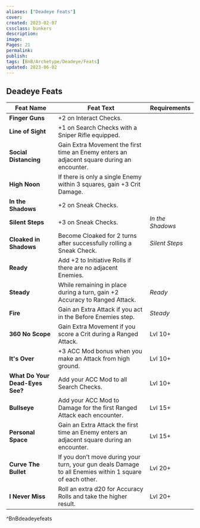 ```yaml
---
aliases: ["Deadeye Feats"]
cover: 
created: 2023-02-07
cssclass: bunkers
description: 
image: 
Pages: 21
permalink: 
publish: 
tags: [BnB/Archetype/Deadeye/Feats]
updated: 2023-06-02
---
```


## Deadeye Feats

| **Feat Name**                   | **Feat Text**                                                                                           | **Requirements**   |
| ------------------------------- | ------------------------------------------------------------------------------------------------------- | -------------- |
| **Finger Guns**                 | +2 on Interact Checks.                                                                                  |                |
| **Line of Sight**               | +1 on Search Checks with a Sniper Rifle equipped.                                                       |                |
| **Social Distancing**           | Gain Extra Movement the first time an Enemy enters an adjacent square during an encounter.              |                |
| **High Noon**                   | If there is only a single Enemy within 3 squares, gain +3 Crit Damage.                                  |                |
| **In the Shadows**              | +2 on Sneak Checks.                                                                                     |                |
| **Silent Steps**                | +3 on Sneak Checks.                                                                                     | *In the Shadows* |
| **Cloaked in Shadows**          | Become Cloaked for 2 turns after successfully rolling a Sneak Check.                                    | *Silent Steps*   |
| **Ready**                       | Add +2 to Initiative Rolls if there are no adjacent Enemies.                                            |                |
| **Steady**                      | While remaining in place during a turn, gain +2 Accuracy to Ranged Attack.                              | *Ready*          |
| **Fire**                        | Gain an Extra Attack if you act in the Before Enemies step.                                             | *Steady*         |
| **360 No Scope**                | Gain Extra Movement if you score a Crit during a Ranged Attack.                                         | Lvl 10+        |
| **It's Over**                   | +3 ACC Mod bonus when you make an Attack from high ground.                                              | Lvl 10+        |
| **What Do Your Dead-Eyes See?** | Add your ACC Mod to all Search Checks.                                                                  | Lvl 10+        |
| **Bullseye**                    | Add your ACC Mod to Damage for the first Ranged Attack each encounter.                                  | Lvl 15+        |
| **Personal Space**              | Gain an Extra Attack the first time an Enemy enters an adjacent square during an encounter.             | Lvl 15+        |
| **Curve The Bullet**            | If you don’t move during your turn, your gun deals Damage to all Enemies within 1 square of each other. | Lvl 20+        |
| **I Never Miss**                | Roll an extra d20 for Accuracy Rolls and take the higher result.                                        | Lvl 20+        |
^BnBdeadeyefeats
